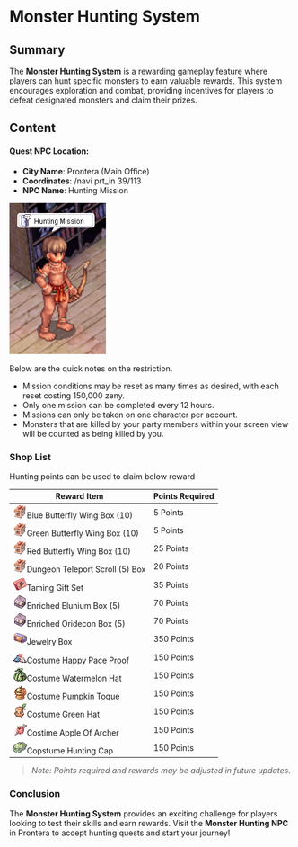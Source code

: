 # Monster Hunting System

## Summary

The **Monster Hunting System** is a rewarding gameplay feature where players can hunt specific monsters to earn valuable rewards. This system encourages exploration and combat, providing incentives for players to defeat designated monsters and claim their prizes.

## Content

#### **Quest NPC Location**:
- **City Name**: Prontera (Main Office)
- **Coordinates**: /navi prt_in 39/113
- **NPC Name**: Hunting Mission

![Hunting Mission NPC](assets/npc/Hunting_Mission.png)

Below are the quick notes on the restriction.

- Mission conditions may be reset as many times as desired, with each reset costing 150,000 zeny.
- Only one mission can be completed every 12 hours.
- Missions can only be taken on one character per account.
- Monsters that are killed by your party members within your screen view will be counted as being killed by you.

### Shop List

Hunting points can be used to claim below reward

| Reward Item  | Points Required           |
|--------------|----------------------|
| ![14048](assets/item/14048.png)Blue Butterfly Wing Box (10)<br>	|	5 Points |
| ![13852](assets/item/13852.png)Green Butterfly Wing Box (10)<br>	|	5 Points |
| ![13854](assets/item/13854.png)Red Butterfly Wing Box (10)<br>	|	25 Points |
| ![13553](assets/item/13553.png)Dungeon Teleport Scroll (5) Box<br>	|	20 Points |
| ![12105](assets/item/12105.png)Taming Gift Set<br>	|	35 Points |
| ![14219](assets/item/14219.png)Enriched Elunium Box (5)<br>	|	70 Points |
| ![14220](assets/item/14220.png)Enriched Oridecon Box (5)<br>	|	70 Points |
| ![12106](assets/item/12106.png)Jewelry Box<br>	|	350 Points |
| ![19762](assets/item/19762.png)Costume Happy Pace Proof<br>	|	150 Points |
| ![20373](assets/item/20373.png)Costume Watermelon Hat<br>	|	150 Points |
| ![20394](assets/item/20394.png)Costume Pumpkin Toque<br>	|	150 Points |
| ![20396](assets/item/20396.png)Costume Green Hat<br>	|	150 Points |
| ![19797](assets/item/19797.png)Costime Apple Of Archer<br>	|	150 Points |
| ![20204](assets/item/20204.png)Copstume Hunting Cap<br>	|	150 Points |


> *Note: Points required and rewards may be adjusted in future updates.*


### Conclusion

The **Monster Hunting System** provides an exciting challenge for players looking to test their skills and earn rewards. Visit the **Monster Hunting NPC** in Prontera to accept hunting quests and start your journey!

